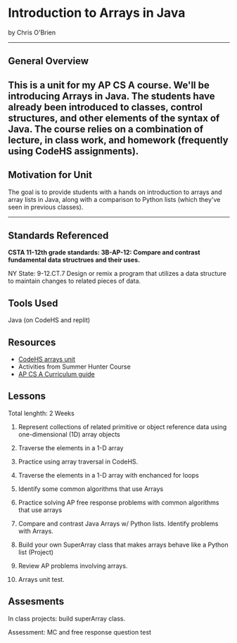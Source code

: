 # Introduction to Arrays  in Java
by Chris O'Brien

-----

## General Overview
This is a unit for my AP CS A course.  We'll be introducing Arrays  in Java.  The students have already been introduced to classes, control structures, and other elements of the syntax of Java.  The course relies on a combination of lecture, in class work, and homework (frequently using CodeHS assignments).
---

## Motivation for Unit
The goal is to provide students with a hands on introduction to arrays and array lists in Java, along with a comparison to Python lists (which they've seen in previous classes).  

---

## Standards Referenced

**CSTA 11-12th grade standards: 3B-AP-12: Compare and contrast fundamental data structrues and their uses.**

NY State: 9-12.CT.7
Design or remix a program that utilizes a data structure to maintain changes to related pieces of data.


## Tools Used

Java (on CodeHS and replit)

## Resources
- [CodeHS arrays unit](https://codehs.com/course/6165/explore/module/9492)
- Activities from Summer Hunter Course
- [AP CS A Curriculum guide](https://www.chagrinschools.org/Downloads/ap-computer-science-a-course-and-exam-description%20-%20fall%202020.pdf)
## Lessons
Total lenghth: 2 Weeks

1. Represent collections of related primitive or object reference data using one-dimensional (1D) array objects

2. Traverse the elements in a 1-D array

3.  Practice using array traversal in CodeHS.

4. Traverse the elements in a 1-D array with enchanced for loops

5. Identify some common algorithms that use Arrays

6. Practice solving AP free response problems with common algorithms that use arrays

7. Compare and contrast Java Arrays w/ Python lists. Identify problems with Arrays.

8.  Build your own SuperArray class that makes arrays behave like a Python list (Project)

9. Review AP problems involving arrays.

10. Arrays unit test.

## Assesments
In class projects:  build superArray class.

Assessment: MC and free response question test
